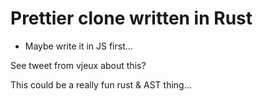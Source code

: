 # Prettier clone written in Rust

* Maybe write it in JS first...

See tweet from vjeux about this?

This could be a really fun rust & AST thing...
